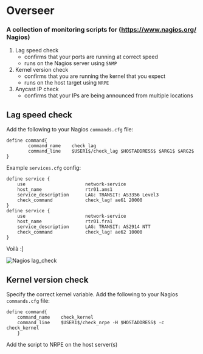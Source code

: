 # Overseer
### A collection of monitoring scripts for (https://www.nagios.org/ Nagios)

1. Lag speed check
   - confirms that your ports are running at correct speed
   - runs on the Nagios server using `SNMP` 
2. Kernel version check
   - confirms that you are running the kernel that you expect
   - runs on the host target using `NRPE`
3. Anycast IP check
   - confirms that your IPs are being announced from multiple locations

## Lag speed check
Add the following to your Nagios `commands.cfg` file:

```
define command{
        command_name    check_lag
        command_line    $USER1$/check_lag $HOSTADDRESS$ $ARG1$ $ARG2$
}
```
Example `services.cfg` config:
```
define service {
    use                      network-service
    host_name                rtr01.ams1
    service_description      LAG: TRANSIT: AS3356 Level3
    check_command            check_lag! ae61 20000
}
define service {
    use                      network-service
    host_name                rtr01.fra1
    service_description      LAG: TRANSIT: AS2914 NTT
    check_command            check_lag! ae62 10000
}
```
Voilà :]

![Nagios lag_check](https://user-images.githubusercontent.com/3232601/30882288-59d8f1d8-a2bd-11e7-9c5f-a89439f290fe.JPG)

## Kernel version check
Specify the correct kernel variable. 
Add the following to your Nagios `commands.cfg` file:

```
define command{
	command_name	check_kernel
	command_line	$USER1$/check_nrpe -H $HOSTADDRESS$ -c check_kernel
	}
```

Add the script to NRPE on the host server(s)
